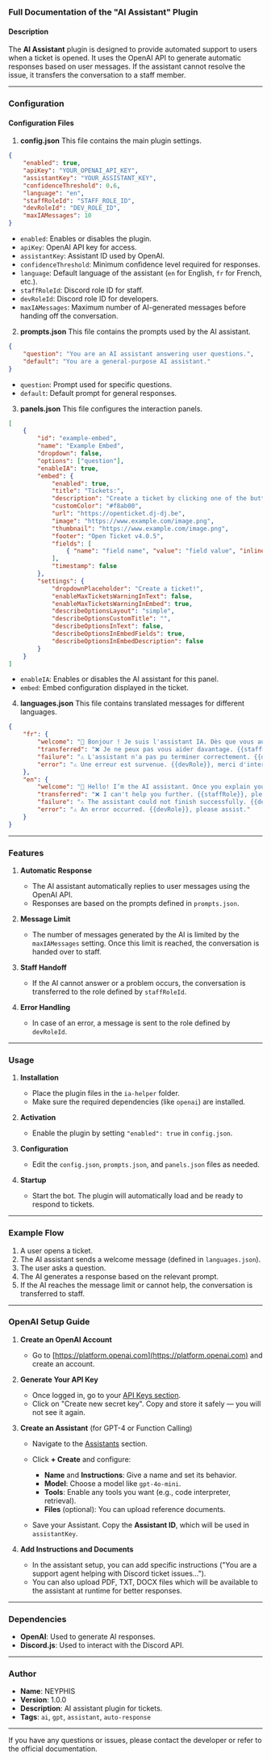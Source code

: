 ### Full Documentation of the "AI Assistant" Plugin

#### Description

The **AI Assistant** plugin is designed to provide automated support to users when a ticket is opened. It uses the OpenAI API to generate automatic responses based on user messages. If the assistant cannot resolve the issue, it transfers the conversation to a staff member.

---

### Configuration

#### Configuration Files

1. **config.json**
   This file contains the main plugin settings.

```json
{
    "enabled": true,
    "apiKey": "YOUR_OPENAI_API_KEY",
    "assistantKey": "YOUR_ASSISTANT_KEY",
    "confidenceThreshold": 0.6,
    "language": "en",
    "staffRoleId": "STAFF_ROLE_ID",
    "devRoleId": "DEV_ROLE_ID",
    "maxIAMessages": 10
}
```

* `enabled`: Enables or disables the plugin.
* `apiKey`: OpenAI API key for access.
* `assistantKey`: Assistant ID used by OpenAI.
* `confidenceThreshold`: Minimum confidence level required for responses.
* `language`: Default language of the assistant (`en` for English, `fr` for French, etc.).
* `staffRoleId`: Discord role ID for staff.
* `devRoleId`: Discord role ID for developers.
* `maxIAMessages`: Maximum number of AI-generated messages before handing off the conversation.

2. **prompts.json**
   This file contains the prompts used by the AI assistant.

```json
{
    "question": "You are an AI assistant answering user questions.",
    "default": "You are a general-purpose AI assistant."
}
```

* `question`: Prompt used for specific questions.
* `default`: Default prompt for general responses.

3. **panels.json**
   This file configures the interaction panels.

```json
[
    {
        "id": "example-embed",
        "name": "Example Embed",
        "dropdown": false,
        "options": ["question"],
        "enableIA": true,
        "embed": {
            "enabled": true,
            "title": "Tickets:",
            "description": "Create a ticket by clicking one of the buttons below!",
            "customColor": "#f8ab00",
            "url": "https://openticket.dj-dj.be",
            "image": "https://www.example.com/image.png",
            "thumbnail": "https://www.example.com/image.png",
            "footer": "Open Ticket v4.0.5",
            "fields": [
                { "name": "field name", "value": "field value", "inline": false }
            ],
            "timestamp": false
        },
        "settings": {
            "dropdownPlaceholder": "Create a ticket!",
            "enableMaxTicketsWarningInText": false,
            "enableMaxTicketsWarningInEmbed": true,
            "describeOptionsLayout": "simple",
            "describeOptionsCustomTitle": "",
            "describeOptionsInText": false,
            "describeOptionsInEmbedFields": true,
            "describeOptionsInEmbedDescription": false
        }
    }
]
```

* `enableIA`: Enables or disables the AI assistant for this panel.
* `embed`: Embed configuration displayed in the ticket.

4. **languages.json**
   This file contains translated messages for different languages.

```json
{
    "fr": {
        "welcome": "🤖 Bonjour ! Je suis l'assistant IA. Dès que vous aurez expliqué votre souci, je tenterai de vous aider automatiquement !",
        "transferred": "❌ Je ne peux pas vous aider davantage. {{staffRole}}, merci de prendre le relais !",
        "failure": "⚠️ L'assistant n'a pas pu terminer correctement. {{devRole}}, merci d'intervenir.",
        "error": "⚠️ Une erreur est survenue. {{devRole}}, merci d'intervenir."
    },
    "en": {
        "welcome": "🤖 Hello! I’m the AI assistant. Once you explain your issue, I’ll try to help you automatically!",
        "transferred": "❌ I can't help you further. {{staffRole}}, please take over!",
        "failure": "⚠️ The assistant could not finish successfully. {{devRole}}, please assist.",
        "error": "⚠️ An error occurred. {{devRole}}, please assist."
    }
}
```

---

### Features

1. **Automatic Response**

   * The AI assistant automatically replies to user messages using the OpenAI API.
   * Responses are based on the prompts defined in `prompts.json`.

2. **Message Limit**

   * The number of messages generated by the AI is limited by the `maxIAMessages` setting. Once this limit is reached, the conversation is handed over to staff.

3. **Staff Handoff**

   * If the AI cannot answer or a problem occurs, the conversation is transferred to the role defined by `staffRoleId`.

4. **Error Handling**

   * In case of an error, a message is sent to the role defined by `devRoleId`.

---

### Usage

1. **Installation**

   * Place the plugin files in the `ia-helper` folder.
   * Make sure the required dependencies (like `openai`) are installed.

2. **Activation**

   * Enable the plugin by setting `"enabled": true` in `config.json`.

3. **Configuration**

   * Edit the `config.json`, `prompts.json`, and `panels.json` files as needed.

4. **Startup**

   * Start the bot. The plugin will automatically load and be ready to respond to tickets.

---

### Example Flow

1. A user opens a ticket.
2. The AI assistant sends a welcome message (defined in `languages.json`).
3. The user asks a question.
4. The AI generates a response based on the relevant prompt.
5. If the AI reaches the message limit or cannot help, the conversation is transferred to staff.

---

### OpenAI Setup Guide

1. **Create an OpenAI Account**

   * Go to [https://platform.openai.com](https://platform.openai.com) and create an account.

2. **Generate Your API Key**

   * Once logged in, go to your [API Keys section](https://platform.openai.com/account/api-keys).
   * Click on "Create new secret key". Copy and store it safely — you will not see it again.

3. **Create an Assistant** (for GPT-4 or Function Calling)

   * Navigate to the [Assistants](https://platform.openai.com/assistants) section.
   * Click **+ Create** and configure:

     * **Name** and **Instructions**: Give a name and set its behavior.
     * **Model**: Choose a model like `gpt-4o-mini`.
     * **Tools**: Enable any tools you want (e.g., code interpreter, retrieval).
     * **Files** (optional): You can upload reference documents.
   * Save your Assistant. Copy the **Assistant ID**, which will be used in `assistantKey`.

4. **Add Instructions and Documents**

   * In the assistant setup, you can add specific instructions ("You are a support agent helping with Discord ticket issues...").
   * You can also upload PDF, TXT, DOCX files which will be available to the assistant at runtime for better responses.

---

### Dependencies

* **OpenAI**: Used to generate AI responses.
* **Discord.js**: Used to interact with the Discord API.

---

### Author

* **Name**: NEYPHIS
* **Version**: 1.0.0
* **Description**: AI assistant plugin for tickets.
* **Tags**: `ai`, `gpt`, `assistant`, `auto-response`

---

If you have any questions or issues, please contact the developer or refer to the official documentation.
